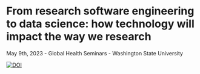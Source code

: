 # From research software engineering to data science: how technology will impact the way we research
May 9th, 2023 - Global Health Seminars - Washington State University 

[![DOI](https://zenodo.org/badge/623081355.svg)](https://zenodo.org/badge/latestdoi/623081355)
